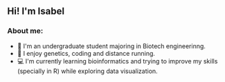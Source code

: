 ## Hi! I'm Isabel

### About me:

* 🧪 I'm an undergraduate student majoring in Biotech engineerinng. 
* 🧬 I enjoy genetics, coding and distance running.
* 💻 I'm currently learning bioinformatics and trying to improve my skills (specially in R) while exploring data visualization.



